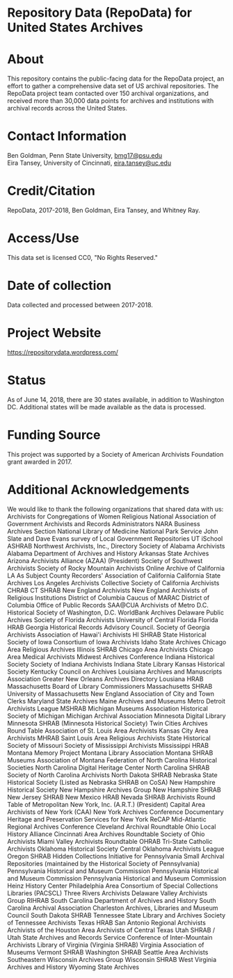 Repository Data (RepoData) for United States Archives
=================
# About
This repository contains the public-facing data for the RepoData project, an effort to gather a comprehensive data set of US archival repositories. The RepoData project team contacted over 150 archival organizations, and received more than 30,000 data points for archives and institutions with archival records across the United States.

# Contact Information
Ben Goldman, Penn State University, bmg17@psu.edu	
Eira Tansey, University of Cincinnati, eira.tansey@uc.edu

# Credit/Citation
RepoData, 2017-2018, Ben Goldman, Eira Tansey, and Whitney Ray. 

# Access/Use
This data set is licensed CC0, "No Rights Reserved." 

# Date of collection
Data collected and processed between 2017-2018.

# Project Website
https://repositorydata.wordpress.com/ 

# Status
As of June 14, 2018, there are 30 states available, in addition to Washington DC. Additional states will be made available as the data is processed.

# Funding Source
This project was supported by a Society of American Archivists Foundation grant awarded in 2017.

# Additional Acknowledgements
We would like to thank the following organizations that shared data with us:
Archivists for Congregations of Women Religious
National Association of Government Archivists and Records Administrators
NARA
Business Archives Section
National Library of Medicine
National Park Service
John Slate and Dave Evans survey of Local Government Repositories 
UT iSchool
ASHRAB
Northwest Archivists, Inc., Directory
Society of Alabama Archivists
Alabama Department of Archives and History
Arkansas State Archives
Arizona Archivists Alliance (AZAA) (President)
Society of Southwest Archivists
Society of Rocky Mountain Archivists
Online Archive of California
LA As Subject
County Recorders' Association of California
California State Archives
Los Angeles Archivists Collective
Society of California Archivists
CHRAB
CT SHRAB
New England Archivists
New England Archivists of Religious Institutions
District of Columbia Caucus of MARAC
District of Columbia Office of Public Records
SAA@CUA
Archivists of Metro D.C.
Historical Society of Washington, D.C.
WorldBank Archives
Delaware Public Archives
Society of Florida Archivists
University of Central Florida
Florida HRAB
Georgia Historical Records Advisory Council.
Society of Georgia Archivists
Association of Hawai'i Archivists
HI SHRAB
State Historical Society of Iowa
Consortium of Iowa Archivists
Idaho State Archives
Chicago Area Religious Archives
Illinois SHRAB
Chicago Area Archivists
Chicago Area Medical Archivists
Midwest Archives Conference
Indiana Historical Society
Society of Indiana Archivists
Indiana State Library
Kansas Historical Society
Kentucky Council on Archives
Louisiana Archives and Manuscripts Association
Greater New Orleans Archives Directory
Lousiana HRAB
Massachusetts Board of Library Commissioners
Massachusetts SHRAB
University of Massachusetts
New England Association of City and Town Clerks
Maryland State Archives
Maine Archives and Museums
Metro Detroit Archivists League
MSHRAB
Michigan Museums Association
Historical Society of Michigan
Michigan Archival Association
Minnesota Digital Library
Minnesota SHRAB (Minnesota Historical Society)
Twin Cities Archives Round Table
Association of St. Louis Area Archivists
Kansas City Area Archivists
MHRAB
Saint Louis Area Religious Archivists
State Historical Society of Missouri
Society of Mississippi Archivists
Mississippi HRAB
Montana Memory Project
Montana Library Association
Montana SHRAB
Museums Association of Montana
Federation of North Carolina Historical Societies
North Carolina Digital Heritage Center
North Carolina SHRAB
Society of North Carolina Archivists
North Dakota SHRAB
Nebraska State Historical Society (Listed as Nebraska SHRAB on CoSA) 
New Hampshire Historical Society
New Hampshire Archives Group
New Hampshire SHRAB
New Jersey SHRAB
New Mexico HRAB
Nevada SHRAB
Archivists Round Table of Metropolitan New York, Inc. (A.R.T.) (President)
Capital Area Archivists of New York (CAA)
New York Archives Conference
Documentary Heritage and Preservation Services for New York
ReCAP
Mid-Atlantic Regional Archives Conference
Cleveland Archival Roundtable
Ohio Local History Alliance
Cincinnati Area Archives Roundtable
Society of Ohio Archivists
Miami Valley Archivists Roundtable
OHRAB
Tri-State Catholic Archivists
Oklahoma Historical Society
Central Oklahoma Archivists League
Oregon SHRAB
Hidden Collections Initiative for Pennsylvania Small Archival Repositories (maintained by the Historical Society of Pennsylvania)
Pennsylvania Historical and Museum Commission
Pennsylvania Historical and Museum Commission
Pennsylvania Historical and Museum Commission
Heinz History Center
Philadelphia Area Consortium of Special Collections Libraries (PACSCL)
Three Rivers Archivists
Delaware Valley Archivists Group
RIHRAB
South Carolina Department of Archives and History
South Carolina Archival Association
Charleston Archives, Libraries and Museum Council
South Dakota SHRAB
Tennessee State Library and Archives
Society of Tennessee Archivists
Texas HRAB
San Antonio Regional Archivists
Archivists of the Houston Area
Archivists of Central Texas
Utah SHRAB / Utah State Archives and Records Service
Conference of Inter-Mountain Archivists
Library of Virginia (Virginia SHRAB)
Virginia Association of Museums
Vermont SHRAB
Washington SHRAB
Seattle Area Archivists
Southeastern Wisconsin Archives Group
Wisconsin SHRAB
West Virginia Archives and History
Wyoming State Archives